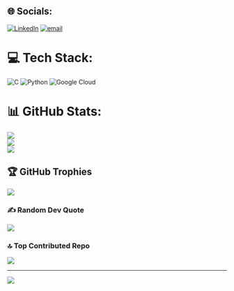 
## 🌐 Socials:
[![LinkedIn](https://img.shields.io/badge/LinkedIn-%230077B5.svg?logo=linkedin&logoColor=white)](https://linkedin.com/in/www.linkedin.com/in/ashutosh-sahu-979459326) [![email](https://img.shields.io/badge/Email-D14836?logo=gmail&logoColor=white)](mailto:sahuashutosh563@gmail.com) 

# 💻 Tech Stack:
![C](https://img.shields.io/badge/c-%2300599C.svg?style=for-the-badge&logo=c&logoColor=white) ![Python](https://img.shields.io/badge/python-3670A0?style=for-the-badge&logo=python&logoColor=ffdd54) ![Google Cloud](https://img.shields.io/badge/GoogleCloud-%234285F4.svg?style=for-the-badge&logo=google-cloud&logoColor=white)
# 📊 GitHub Stats:
![](https://github-readme-stats.vercel.app/api?username=bluedorsey&theme=dark&hide_border=false&include_all_commits=false&count_private=false)<br/>
![](https://nirzak-streak-stats.vercel.app/?user=bluedorsey&theme=dark&hide_border=false)<br/>
![](https://github-readme-stats.vercel.app/api/top-langs/?username=bluedorsey&theme=dark&hide_border=false&include_all_commits=false&count_private=false&layout=compact)

## 🏆 GitHub Trophies
![](https://github-profile-trophy.vercel.app/?username=bluedorsey&theme=radical&no-frame=false&no-bg=false&margin-w=4)

### ✍️ Random Dev Quote
![](https://quotes-github-readme.vercel.app/api?type=horizontal&theme=merko)

### 🔝 Top Contributed Repo
![](https://github-contributor-stats.vercel.app/api?username=bluedorsey&limit=5&theme=dark&combine_all_yearly_contributions=true)

---
[![](https://visitcount.itsvg.in/api?id=bluedorsey&icon=2&color=0)](https://visitcount.itsvg.in)

<!-- Proudly created with GPRM ( https://gprm.itsvg.in ) -->
